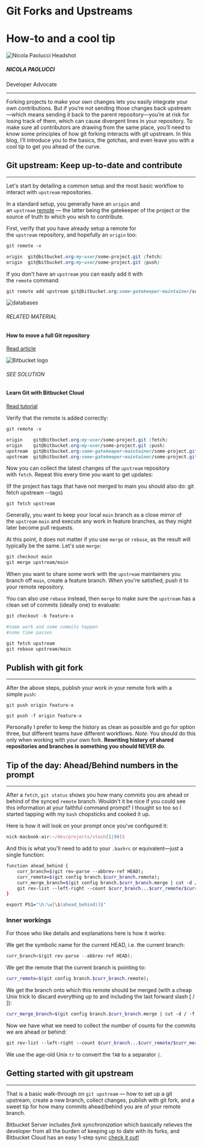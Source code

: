 # Git Forks and Upstreams

# How-to and a cool tip

![Nicola Paolucci Headshot](https://wac-cdn.atlassian.com/dam/jcr:f80ffb44-7a37-4fca-a9e1-c083efaffd50/nicola-paolucci-circle.png?cdnVersion=1571)

##### NICOLA PAOLUCCI

Developer Advocate

---

Forking projects to make your own changes lets you easily integrate your own contributions. But if you’re not sending those changes back upstream—which means sending it back to the parent repository—you’re at risk for losing track of them, which can cause divergent lines in your repository. To make sure all contributors are drawing from the same place, you’ll need to know some principles of how git forking interacts with git upstream. In this blog, I’ll introduce you to the basics, the gotchas, and even leave you with a cool tip to get you ahead of the curve.

## Git upstream: Keep up-to-date and contribute

---

Let's start by detailing a common setup and the most basic workflow to interact with `upstream` repositories.

In a standard setup, you generally have an `origin` and an `upstream` [remote](https://www.atlassian.com/git/tutorials/syncing) — the latter being the gatekeeper of the project or the source of truth to which you wish to contribute.

First, verify that you have already setup a remote for the `upstream` repository, and hopefully an `origin` too:

```scss
git remote -v

origin  git@bitbucket.org:my-user/some-project.git (fetch)
origin  git@bitbucket.org:my-user/some-project.git (push)
```

If you don't have an `upstream` you can easily add it with the `remote` command:

```scss
git remote add upstream git@bitbucket.org:some-gatekeeper-maintainer/some-project.git
```

![databases](https://wac-cdn.atlassian.com/dam/jcr:f05d1440-c0ca-45f1-9f31-f376bb67adf6/databases.png?cdnVersion=1571)

###### RELATED MATERIAL

#### How to move a full Git repository

[Read article](https://www.atlassian.com/git/tutorials/git-move-repository)

![Bitbucket logo](https://wac-cdn.atlassian.com/dam/jcr:03116c1f-27e5-4a82-9b9b-806786578fb2/logos-bitbucket-icon-gradient-blue-121x109@2x.png?cdnVersion=1571)

###### SEE SOLUTION

#### Learn Git with Bitbucket Cloud

[Read tutorial](https://www.atlassian.com/git/tutorials/learn-git-with-bitbucket-cloud)

Verify that the remote is added correctly:

```scss
git remote -v

origin    git@bitbucket.org:my-user/some-project.git (fetch)
origin    git@bitbucket.org:my-user/some-project.git (push)
upstream  git@bitbucket.org:some-gatekeeper-maintainer/some-project.git (fetch)
upstream  git@bitbucket.org:some-gatekeeper-maintainer/some-project.git (push)
```

Now you can collect the latest changes of the `upstream` repository with `fetch`. Repeat this every time you want to get updates:

(If the project has tags that have not merged to main you should also do: git fetch upstream --tags)

```undefined
git fetch upstream
```

Generally, you want to keep your local `main` branch as a close mirror of the `upstream` `main` and execute any work in feature branches, as they might later become pull requests.

At this point, it does not matter if you use `merge` or `rebase`, as the result will typically be the same. Let's use `merge`:

```css
git checkout main
git merge upstream/main
```

When you want to share some work with the `upstream` maintainers you branch off `main`, create a feature branch. When you're satisfied, push it to your remote repository.

You can also use `rebase` instead, then `merge` to make sure the `upstream` has a clean set of commits (ideally one) to evaluate:

```bash
git checkout -b feature-x

#some work and some commits happen
#some time passes

git fetch upstream
git rebase upstream/main
```

## Publish with git fork

---

After the above steps, publish your work in your remote fork with a simple `push`:

```undefined
git push origin feature-x
```

```undefined
git push -f origin feature-x
```

Personally I prefer to keep the history as clean as possible and go for option three, but different teams have different workflows. *Note:* You should do this only when working with *your own* fork. **Rewriting history of shared repositories and branches is something you should NEVER do**.

## Tip of the day: Ahead/Behind numbers in the prompt

---

After a `fetch`, `git status` shows you how many commits you are ahead or behind of the synced `remote` branch. Wouldn't it be nice if you could see this information at your faithful command prompt? I thought so too so I started tapping with my `bash` chopsticks and cooked it up.

Here is how it will look on your prompt once you've configured it:

```js
nick-macbook-air:~/dev/projects/stash[1|94]$
```

And this is what you'll need to add to your `.bashrc` or equivalent—just a single function:

```bash
function ahead_behind {
    curr_branch=$(git rev-parse --abbrev-ref HEAD);
    curr_remote=$(git config branch.$curr_branch.remote);
    curr_merge_branch=$(git config branch.$curr_branch.merge | cut -d / -f 3);
    git rev-list --left-right --count $curr_branch...$curr_remote/$curr_merge_branch | tr -s '\t' '|';
}
```

```bash
export PS1="\h:\w[\$(ahead_behind)]$"
```

### Inner workings

For those who like details and explanations here is how it works:

We get the symbolic name for the current HEAD, i.e. the current branch:

```js
curr_branch=$(git rev-parse --abbrev-ref HEAD);
```

We get the remote that the current branch is pointing to:

```bash
curr_remote=$(git config branch.$curr_branch.remote);
```

We get the branch onto which this remote should be merged (with a cheap Unix trick to discard everything up to and including the last forward slash [ / ]):

```bash
curr_merge_branch=$(git config branch.$curr_branch.merge | cut -d / -f 3);
```

Now we have what we need to collect the number of counts for the commits we are ahead or behind:

```bash
git rev-list --left-right --count $curr_branch...$curr_remote/$curr_merge_branch | tr -s '\t' '|';
```

We use the age-old Unix `tr` to convert the `TAB` to a separator `|`.

## Getting started with git upstream

---

That is a basic walk-through on `git upstream` — how to set up a git upstream, create a new branch, collect changes, publish with git fork, and a sweet tip for how many commits ahead/behind you are of your remote branch.

Bitbucket Server includes *fork synchronization* which basically relieves the developer from all the burden of keeping up to date with its forks, and Bitbucket Cloud has an easy 1-step sync [check it out!](https://bitbucket.org/)

